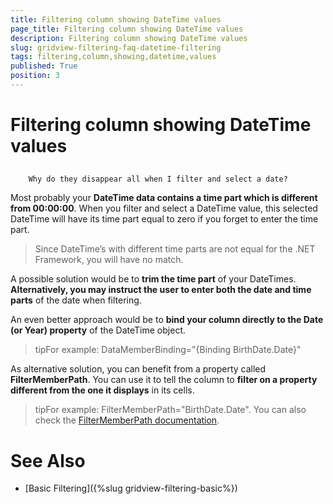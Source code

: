 ```yaml
---
title: Filtering column showing DateTime values
page_title: Filtering column showing DateTime values
description: Filtering column showing DateTime values
slug: gridview-filtering-faq-datetime-filtering
tags: filtering,column,showing,datetime,values
published: True
position: 3
---
```


# Filtering column showing DateTime values



## 
        Why do they disappear all when I filter and select a date?
      

Most probably your __DateTime data contains a time part which is different from 00:00:00__. When you filter and select a DateTime value, this selected DateTime will have its time part equal to zero if you forget to enter the time part. 
        

>Since DateTime’s with different time parts are not equal for the .NET Framework, you will have no match.
          

A possible solution would be to __trim the time part__ of your DateTimes. __Alternatively, you may instruct the user to enter both the date and time parts__ of the date when filtering.
        

An even better approach would be to __bind your column directly to the Date (or Year) property__ of the DateTime object. 
        

>tipFor example: DataMemberBinding="{Binding BirthDate.Date}"

As alternative solution, you can benefit from a property called __FilterMemberPath__. You can use it to tell the column to __filter on a property different from the one it displays__ in its cells.      
        

>tipFor example: FilterMemberPath="BirthDate.Date". You can also check the [FilterMemberPath documentation](88ca84b8-b237-4b2b-8823-5acef994788c#FilterMemberPath).
          

# See Also

 * [Basic Filtering]({%slug gridview-filtering-basic%})
